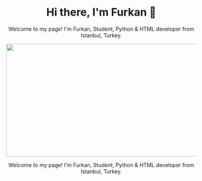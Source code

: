<div align="center">
  <h1> Hi there, I'm Furkan 👋 </h1>
  
  Welcome to my page!
  I'm Furkan, Student, Python & HTML developer from Istanbul, Turkey.

  
  <img src="https://media.giphy.com/media/dWesBcTLavkZuG35MI/giphy.gif" width="600" height="300"/>
  
  
  Welcome to my page!
  I'm Furkan, Student, Python & HTML developer from Istanbul, Turkey.
</div>

